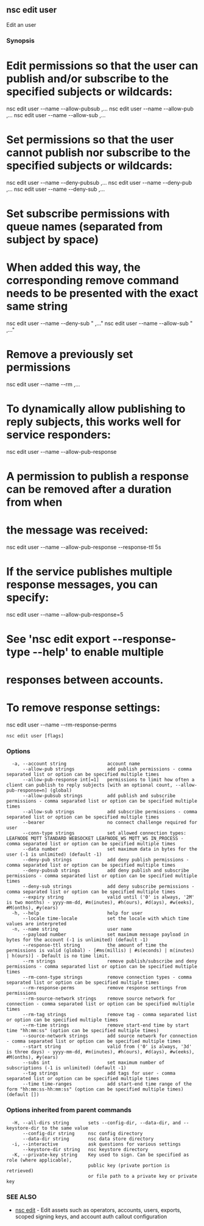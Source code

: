 ## nsc edit user

Edit an user

### Synopsis

# Edit permissions so that the user can publish and/or subscribe to the specified subjects or wildcards:
nsc edit user --name <n> --allow-pubsub <subject>,...
nsc edit user --name <n> --allow-pub <subject>,...
nsc edit user --name <n> --allow-sub <subject>,...

# Set permissions so that the user cannot publish nor subscribe to the specified subjects or wildcards:
nsc edit user --name <n> --deny-pubsub <subject>,...
nsc edit user --name <n> --deny-pub <subject>,...
nsc edit user --name <n> --deny-sub <subject>,...

# Set subscribe permissions with queue names (separated from subject by space)
# When added this way, the corresponding remove command needs to be presented with the exact same string
nsc edit user --name <n> --deny-sub "<subject> <queue>,..."
nsc edit user --name <n> --allow-sub "<subject> <queue>,..."

# Remove a previously set permissions
nsc edit user --name <n> --rm <subject>,...

# To dynamically allow publishing to reply subjects, this works well for service responders:
nsc edit user --name <n> --allow-pub-response

# A permission to publish a response can be removed after a duration from when
# the message was received:
nsc edit user --name <n> --allow-pub-response --response-ttl 5s

# If the service publishes multiple response messages, you can specify:
nsc edit user --name <n> --allow-pub-response=5
# See 'nsc edit export --response-type --help' to enable multiple
# responses between accounts.

# To remove response settings:
nsc edit user --name <n> --rm-response-perms


```
nsc edit user [flags]
```

### Options

```
  -a, --account string               account name
      --allow-pub strings            add publish permissions - comma separated list or option can be specified multiple times
      --allow-pub-response int[=1]   permissions to limit how often a client can publish to reply subjects [with an optional count, --allow-pub-response=n] (global)
      --allow-pubsub strings         add publish and subscribe permissions - comma separated list or option can be specified multiple times
      --allow-sub strings            add subscribe permissions - comma separated list or option can be specified multiple times
      --bearer                       no connect challenge required for user
      --conn-type strings            set allowed connection types: LEAFNODE MQTT STANDARD WEBSOCKET LEAFNODE_WS MQTT_WS IN_PROCESS - comma separated list or option can be specified multiple times
      --data number                  set maximum data in bytes for the user (-1 is unlimited) (default -1)
      --deny-pub strings             add deny publish permissions - comma separated list or option can be specified multiple times
      --deny-pubsub strings          add deny publish and subscribe permissions - comma separated list or option can be specified multiple times
      --deny-sub strings             add deny subscribe permissions - comma separated list or option can be specified multiple times
      --expiry string                valid until ('0' is always, '2M' is two months) - yyyy-mm-dd, #m(inutes), #h(ours), #d(ays), #w(eeks), #M(onths), #y(ears)
  -h, --help                         help for user
      --locale time-locale           set the locale with which time values are interpreted
  -n, --name string                  user name
      --payload number               set maximum message payload in bytes for the account (-1 is unlimited) (default -1)
      --response-ttl string          the amount of time the permissions is valid (global) - [#ms(millis) | #s(econds) | m(inutes) | h(ours)] - Default is no time limit.
      --rm strings                   remove publish/subscribe and deny permissions - comma separated list or option can be specified multiple times
      --rm-conn-type strings         remove connection types - comma separated list or option can be specified multiple times
      --rm-response-perms            remove response settings from permissions
      --rm-source-network strings    remove source network for connection - comma separated list or option can be specified multiple times
      --rm-tag strings               remove tag - comma separated list or option can be specified multiple times
      --rm-time strings              remove start-end time by start time "hh:mm:ss" (option can be specified multiple times)
      --source-network strings       add source network for connection - comma separated list or option can be specified multiple times
      --start string                 valid from ('0' is always, '3d' is three days) - yyyy-mm-dd, #m(inutes), #h(ours), #d(ays), #w(eeks), #M(onths), #y(ears)
      --subs int                     set maximum number of subscriptions (-1 is unlimited) (default -1)
      --tag strings                  add tags for user - comma separated list or option can be specified multiple times
      --time time-ranges             add start-end time range of the form "hh:mm:ss-hh:mm:ss" (option can be specified multiple times) (default [])
```

### Options inherited from parent commands

```
  -H, --all-dirs string       sets --config-dir, --data-dir, and --keystore-dir to the same value
      --config-dir string     nsc config directory
      --data-dir string       nsc data store directory
  -i, --interactive           ask questions for various settings
      --keystore-dir string   nsc keystore directory
  -K, --private-key string    Key used to sign. Can be specified as role (where applicable),
                              public key (private portion is retrieved)
                              or file path to a private key or private key 
```

### SEE ALSO

* [nsc edit](nsc_edit.md)	 - Edit assets such as operators, accounts, users, exports, scoped signing keys, and account auth callout configuration

